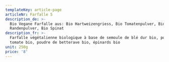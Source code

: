 ```yaml
---
templateKey: article-page
articleNr: Farfalle 5
description_de: >-
  Bio Vegane Farfalle aus: Bio Hartweizengriess, Bio Tomatenpulver, Bio
  Randenpulver, Bio Spinat
description_fr: >-
  Farfalle végétalienne biologique à base de semoule de blé dur bio, poudre de
  tomate bio, poudre de betterave bio, épinards bio
unit: 250g
price: '8'
---
```


